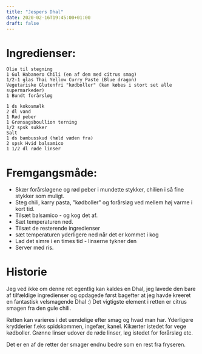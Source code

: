 ```yaml
---
title: "Jespers Dhal"
date: 2020-02-16T19:45:00+01:00
draft: false
---
```

# Ingredienser:

	Olie til stegning
	1 Gul Habanero Chili (en af dem med citrus smag)
	1/2-1 glas Thai Yellow Curry Paste (Blue dragon)
	Vegetariske Glutenfri "kødboller" (kan købes i stort set alle supermarkeder)
	1 Bundt forårsløg

	1 ds kokosmælk
	2 dl vand
	1 Rød peber
	1 Grønsagsboullion terning
	1/2 spsk sukker
	Salt
	1 ds bambusskud (hæld væden fra)
	2 spsk Hvid balsamico
	1 1/2 dl røde linser

# Fremgangsmåde:

* Skær forårsløgene og rød peber i mundette stykker, chilien i så fine stykker som muligt.
* Steg chili, karry pasta, "kødboller" og  forårsløg ved mellem høj varme i kort tid.
* Tilsæt balsamico - og kog det af.
* Sæt temperaturen ned.
* Tilsæt de resterende ingredienser
* sæt temperaturen yderligere ned når det er kommet i kog
* Lad det simre i en times tid - linserne tykner den
* Server med ris.


# Historie

Jeg ved ikke om denne ret egentlig kan kaldes en Dhal, jeg lavede den bare af tilfældige ingredienser og opdagede først bagefter at jeg havde kreeret en fantastisk velsmagende Dhal :) Det vigtigste element i retten er citrus smagen fra den gule chili.

Retten kan varieres i det uendelige efter smag og hvad man har. Yderligere krydderier f.eks spidskommen, ingefær, kanel. Kikærter istedet for vege kødboller. Grønne linser udover de røde linser, løg istedet for forårsløg etc.

Det er en af de retter der smager endnu bedre som en rest fra fryseren.